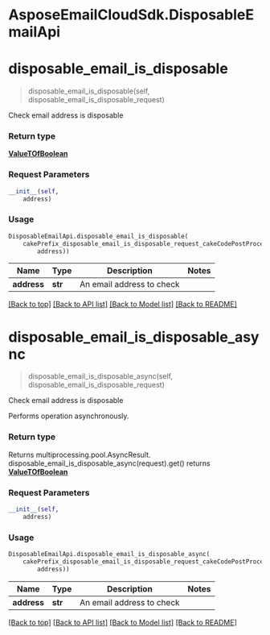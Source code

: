 # AsposeEmailCloudSdk.DisposableEmailApi

<a name="disposable_email_is_disposable"></a>
# **disposable_email_is_disposable**
> disposable_email_is_disposable(self, disposable_email_is_disposable_request)

Check email address is disposable             

### Return type

[**ValueTOfBoolean**](ValueTOfBoolean.md)

### Request Parameters
```python
__init__(self, 
    address)
```

### Usage
```python
DisposableEmailApi.disposable_email_is_disposable(
    cakePrefix_disposable_email_is_disposable_request_cakeCodePostProcessor(
        address))
```


Name | Type | Description  | Notes
------------- | ------------- | ------------- | -------------
 **address** | **str**| An email address to check | 

[[Back to top]](#) [[Back to API list]](README.md#documentation-for-api-endpoints) [[Back to Model list]](README.md#documentation-for-models) [[Back to README]](README.md)

<a name="disposable_email_is_disposable_async"></a>
# **disposable_email_is_disposable_async**
> disposable_email_is_disposable_async(self, disposable_email_is_disposable_request)

Check email address is disposable             

Performs operation asynchronously.

### Return type

Returns multiprocessing.pool.AsyncResult.
disposable_email_is_disposable_async(request).get() returns [**ValueTOfBoolean**](ValueTOfBoolean.md)

### Request Parameters
```python
__init__(self, 
    address)
```

### Usage
```python
DisposableEmailApi.disposable_email_is_disposable_async(
    cakePrefix_disposable_email_is_disposable_request_cakeCodePostProcessor(
        address))
```


Name | Type | Description  | Notes
------------- | ------------- | ------------- | -------------
 **address** | **str**| An email address to check | 

[[Back to top]](#) [[Back to API list]](README.md#documentation-for-api-endpoints) [[Back to Model list]](README.md#documentation-for-models) [[Back to README]](README.md)

